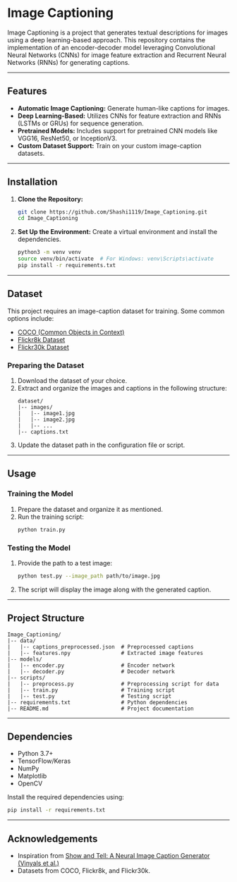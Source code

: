 # Image Captioning

Image Captioning is a project that generates textual descriptions for images using a deep learning-based approach. This repository contains the implementation of an encoder-decoder model leveraging Convolutional Neural Networks (CNNs) for image feature extraction and Recurrent Neural Networks (RNNs) for generating captions.

---

## Features
- **Automatic Image Captioning:** Generate human-like captions for images.
- **Deep Learning-Based:** Utilizes CNNs for feature extraction and RNNs (LSTMs or GRUs) for sequence generation.
- **Pretrained Models:** Includes support for pretrained CNN models like VGG16, ResNet50, or InceptionV3.
- **Custom Dataset Support:** Train on your custom image-caption datasets.

---

## Installation

1. **Clone the Repository:**
   ```bash
   git clone https://github.com/Shashi1119/Image_Captioning.git
   cd Image_Captioning
   ```

2. **Set Up the Environment:**
   Create a virtual environment and install the dependencies.
   ```bash
   python3 -m venv venv
   source venv/bin/activate  # For Windows: venv\Scripts\activate
   pip install -r requirements.txt
   ```

---

## Dataset

This project requires an image-caption dataset for training. Some common options include:
- [COCO (Common Objects in Context)](https://cocodataset.org/)
- [Flickr8k Dataset](https://www.kaggle.com/datasets/adityajn105/flickr8k)
- [Flickr30k Dataset](https://www.kaggle.com/datasets/hsankesara/flickr-image-dataset)

### Preparing the Dataset
1. Download the dataset of your choice.
2. Extract and organize the images and captions in the following structure:
   ```plaintext
   dataset/
   |-- images/
   |   |-- image1.jpg
   |   |-- image2.jpg
   |   |-- ...
   |-- captions.txt
   ```
3. Update the dataset path in the configuration file or script.

---

## Usage

### Training the Model
1. Prepare the dataset and organize it as mentioned.
2. Run the training script:
   ```bash
   python train.py
   ```

### Testing the Model
1. Provide the path to a test image:
   ```bash
   python test.py --image_path path/to/image.jpg
   ```
2. The script will display the image along with the generated caption.

---

## Project Structure

```plaintext
Image_Captioning/
|-- data/
|   |-- captions_preprocessed.json  # Preprocessed captions
|   |-- features.npy                # Extracted image features
|-- models/
|   |-- encoder.py                  # Encoder network
|   |-- decoder.py                  # Decoder network
|-- scripts/
|   |-- preprocess.py               # Preprocessing script for data
|   |-- train.py                    # Training script
|   |-- test.py                     # Testing script
|-- requirements.txt                # Python dependencies
|-- README.md                       # Project documentation
```

---

## Dependencies
- Python 3.7+
- TensorFlow/Keras
- NumPy
- Matplotlib
- OpenCV

Install the required dependencies using:
```bash
pip install -r requirements.txt
```

---

## Acknowledgements
- Inspiration from [Show and Tell: A Neural Image Caption Generator (Vinyals et al.)](https://arxiv.org/abs/1411.4555)
- Datasets from COCO, Flickr8k, and Flickr30k.

